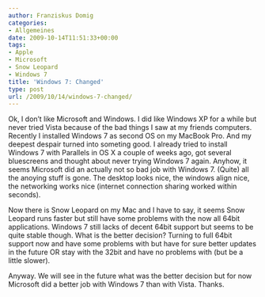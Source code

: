 ```yaml
---
author: Franziskus Domig
categories:
- Allgemeines
date: 2009-10-14T11:51:33+00:00
tags:
- Apple
- Microsoft
- Snow Leopard
- Windows 7
title: 'Windows 7: Changed'
type: post
url: /2009/10/14/windows-7-changed/
---
```


Ok, I don&#8217;t like Microsoft and Windows. I did like Windows XP for a while but never tried Vista because of the bad things I saw at my friends computers. Recently I installed Windows 7 as second OS on my MacBook Pro. And my deepest despair turned into someting good. I already tried to install Windows 7 with Parallels in OS X a couple of weeks ago, got several bluescreens and thought about never trying Windows 7 again. Anyhow, it seems Microsoft did an actually not so bad job with Windows 7. (Quite) all the anoying stuff is gone. The desktop looks nice, the windows align nice, the networking works nice (internet connection sharing worked within seconds).

Now there is Snow Leopard on my Mac and I have to say, it seems Snow Leopard runs faster but still have some problems with the now all 64bit applications. Windows 7 still lacks of decent 64bit support but seems to be quite stable though. What is the better decision? Turning to full 64bit support now and have some problems with but have for sure better updates in the future OR stay with the 32bit and have no problems with (but be a little slower).

Anyway. We will see in the future what was the better decision but for now Microsoft did a better job with Windows 7 than with Vista. Thanks.
